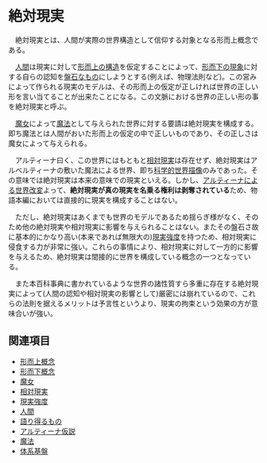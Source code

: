 # 絶対現実

　絶対現実とは、人間が実際の世界構造として信仰する対象となる形而上概念である。

<!--　絶対現実とは形而上概念を前提として構成され、それから導かれる世界のモデルが意味を持ったもの。魔女が肯定する魔法そのもの。-->

　[人間](0304人間.md)は現実に対して[形而上の構造](0201形而上構造.md)を仮定することによって、[形而下の現象](0202形而下構造.md)に対する自らの認知を[盤石なもの](../異能用語/0003体系基盤.md)にしようとする(例えば、物理法則など)。この営みによって作られる現実のモデルは、その形而上の仮定が正しければ世界の正しい形を言い当てることが出来たことになる。この文脈における世界の正しい形の事を絶対現実と呼ぶ。

　[魔女](0204魔女.md)によって[魔法](../異能用語/0002魔法.md)として与えられた世界に対する要請は絶対現実を構成する。即ち魔法とは人間がおいた形而上の仮定の中で正しいものであり、その正しさは魔女によって与えられる。

　アルティーナ曰く、この世界にはもともと[相対現実](0301相対現実.md)は存在せず、絶対現実はアルベルティーナの敷いた魔法による世界、即ち[科学的世界描像](../../体系一覧/0001科学.md)のみであった。その意味では絶対現実は本来の意味での現実といえる。しかし、[アルティーナによる世界改変](../../歴史・事象/0001閉包性崩壊.md)よって、**絶対現実が真の現実を名乗る権利は剥奪されている**ため、物語本編においては直接的に現実を構成することはない。

　ただし、絶対現実はあくまでも世界のモデルであるため揺らぎ様がなく、そのため他の絶対現実や相対現実に影響を与えられることはない。またその盤石さ故に基本的にかなり高い(本来であれば無限大の)[現実強度](0303現実強度.md)を持つため、相対現実に侵食する力が非常に強い。これらの事情により、相対現実に対して一方的に影響を与えるため、絶対現実は間接的に世界を構成している概念の一つとなっている。

　また本百科事典に書かれているような世界の諸性質すら多重に存在する絶対現実によって(人間の認知や相対現実の影響として)厳密には崩れているので、これらの法則を据えるメリットは予言性というより、現実の拘束という効果の方が意味合いが強い。

## 関連項目

- [形而上概念](0201形而上構造.md)
- [形而下概念](0202形而下構造.md)
- [魔女](0204魔女.md)
- [相対現実](0301相対現実.md)
- [現実強度](0303現実強度.md)
- [人間](0304人間.md)
- [語り得るもの](0305語り得るもの.md)
- [アルティーナ仮説](0306アルティーナ仮説.md)
- [魔法](../異能用語/0002魔法.md)
- [体系基盤](../異能用語/0003体系基盤.md)
